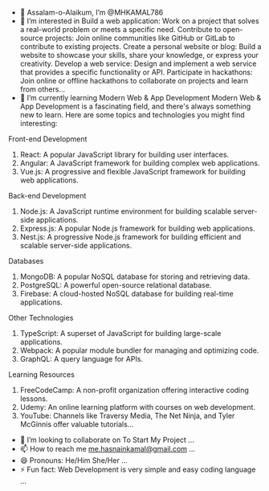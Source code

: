- 👋 Assalam-o-Alaikum, I’m @MHKAMAL786 
- 👀 I’m interested in  Build a web application: Work on a project that solves a real-world problem or meets a specific need.
   Contribute to open-source projects: Join online communities like GitHub or GitLab to contribute to existing projects.
   Create a personal website or blog: Build a website to showcase your skills, share your knowledge, or express your creativity.
   Develop a web service: Design and implement a web service that provides a specific functionality or API.
   Participate in hackathons: Join online or offline hackathons to collaborate on projects and learn from others...
- 🌱 I’m currently learning Modern Web & App Development Modern Web & App Development is a fascinating field, and there's always something new to learn. Here are some topics and technologies you might find interesting:

Front-end Development
1. React: A popular JavaScript library for building user interfaces.
2. Angular: A JavaScript framework for building complex web applications.
3. Vue.js: A progressive and flexible JavaScript framework for building web applications.

Back-end Development
1. Node.js: A JavaScript runtime environment for building scalable server-side applications.
2. Express.js: A popular Node.js framework for building web applications.
3. Nest.js: A progressive Node.js framework for building efficient and scalable server-side applications.

Databases
1. MongoDB: A popular NoSQL database for storing and retrieving data.
2. PostgreSQL: A powerful open-source relational database.
3. Firebase: A cloud-hosted NoSQL database for building real-time applications.

Other Technologies
1. TypeScript: A superset of JavaScript for building large-scale applications.
2. Webpack: A popular module bundler for managing and optimizing code.
3. GraphQL: A query language for APIs.

Learning Resources
1. FreeCodeCamp: A non-profit organization offering interactive coding lessons.
2. Udemy: An online learning platform with courses on web development.
3. YouTube: Channels like Traversy Media, The Net Ninja, and Tyler McGinnis offer valuable tutorials...

- 💞️ I’m looking to collaborate on To Start My Project ...
- 📫 How to reach me me.hasnainkamal@gmail.com ...
- 😄 Pronouns: He/Him She/Her ...
- ⚡ Fun fact: Web Development is very simple and easy coding language ...

<!---
MHKAMAL786/MHKAMAL786 is a ✨ special ✨ repository because its `README.md` (this file) appears on your GitHub profile.
You can click the Preview link to take a look at your changes.
--->
